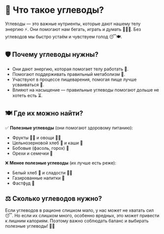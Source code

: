 # 🍞 Что такое углеводы?  

Углеводы — это важные нутриенты, которые дают нашему телу энергию ⚡. Они помогают нам бегать, играть и думать 🏃‍♂️🧠. Без углеводов мы быстро устаём и чувствуем голод 😴🍽.  

## 🛡 Почему углеводы нужны?  
- Они дают энергию, которая помогает телу работать 💪.  
- Помогают поддерживать правильный метаболизм 🔄.  
- Участвуют в процессе пищеварения, помогая пище лучше усваиваться 🥗.  
- Влияют на насыщение — правильные углеводы помогают дольше не хотеть есть ⏳.  

## 🍽 Где их можно найти?  
✅ **Полезные углеводы** (они помогают здоровому питанию):  
- Фрукты 🍎🍌 и овощи 🥕🥦  
- Цельнозерновой хлеб 🍞 и каши 🥣  
- Бобовые (фасоль, горох) 🫘  
- Орехи и семечки 🥜  

❌ **Менее полезные углеводы** (их лучше есть реже):  
- Белый хлеб 🍞 и сладости 🍭🍩  
- Газированные напитки 🥤  
- Фастфуд 🍔  

## ⚖️ Сколько углеводов нужно?  
Если углеводов в рационе слишком мало, у нас может не хватать сил 😴. Но если их слишком много, особенно вредных, это может привести к лишним калориям. Поэтому важно соблюдать баланс и выбирать полезные углеводы! 🥗✅